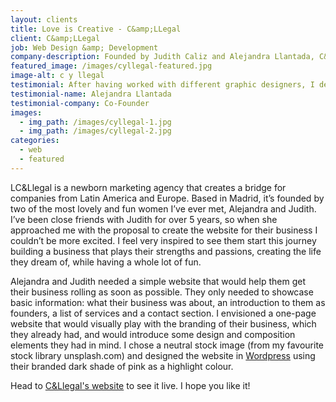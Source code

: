 ```yaml
---
layout: clients
title: Love is Creative - C&amp;LLegal
client: C&amp;LLegal
job: Web Design &amp; Development
company-description: Founded by Judith Caliz and Alejandra Llantada, C&Llegal are business developers and marketing specialists catered for businesses looking to expand their brands in Latin America and Europe.
featured_image: /images/cyllegal-featured.jpg
image-alt: c y llegal
testimonial: After having worked with different graphic designers, I definitely choose Angels’ work. She’s fast, efficient and sticks to the client’s instructions while adding value with extraordinary ideas. I would recommend her without a doubt.
testimonial-name: Alejandra Llantada
testimonial-company: Co-Founder
images:
  - img_path: /images/cyllegal-1.jpg
  - img_path: /images/cyllegal-2.jpg
categories:
  - web
  - featured
---
```


LC&Llegal is a newborn marketing agency that creates a bridge for companies from Latin America and Europe. Based in Madrid, it’s founded by two of the most lovely and fun women I’ve ever met, Alejandra and Judith. I’ve been close friends with Judith for over 5 years, so when she approached me with the proposal to create the website for their business I couldn’t be more excited. I feel very inspired to see them start this journey building a business that plays their strengths and passions, creating the life they dream of, while having a whole lot of fun.

Alejandra and Judith needed a simple website that would help them get their business rolling as soon as possible. They only needed to showcase basic information: what their business was about, an introduction to them as founders, a list of services and a contact section. I envisioned a one-page website that would visually play with the branding of their business, which they already had, and would introduce some design and composition elements they had in mind. I chose a neutral stock image (from my favourite stock library unsplash.com) and designed the website in [Wordpress](https://wordpress.org) using their branded dark shade of pink as a highlight colour.

Head to [C&Llegal's website](http://www.cyllegal.com) to see it live. I hope you like it!
